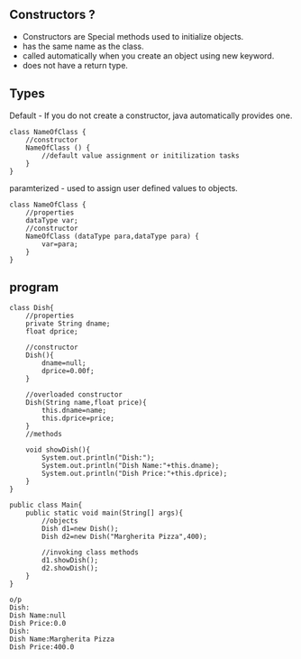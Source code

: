 ## Constructors ?
- Constructors are Special methods used to initialize objects.
- has the same name as the class.
- called automatically when you create an object using new keyword.
- does not have a return type.

## Types 

Default - If you do not create a constructor, java automatically provides one.

```
class NameOfClass {
    //constructor
    NameOfClass () {
        //default value assignment or initilization tasks 
    }
}
```
paramterized - used to assign user defined values to objects.

```
class NameOfClass {
    //properties
    dataType var;
    //constructor
    NameOfClass (dataType para,dataType para) {
        var=para;
    }
}
```

## program
```
class Dish{
    //properties
    private String dname;
    float dprice;

    //constructor
    Dish(){
        dname=null;
        dprice=0.00f;       
    }

    //overloaded constructor
    Dish(String name,float price){
        this.dname=name;
        this.dprice=price;
    }
    //methods
    
    void showDish(){
        System.out.println("Dish:");
        System.out.println("Dish Name:"+this.dname);
        System.out.println("Dish Price:"+this.dprice);       
    }
}

public class Main{
    public static void main(String[] args){
        //objects
        Dish d1=new Dish();
        Dish d2=new Dish("Margherita Pizza",400);

        //invoking class methods
        d1.showDish();
        d2.showDish();
    }
}
```
```
o/p
Dish:
Dish Name:null
Dish Price:0.0
Dish:
Dish Name:Margherita Pizza
Dish Price:400.0
```
